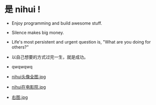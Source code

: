


# 是 nihui !

- Enjoy programming and build awesome stuff.

- Silence makes big money.

- Life's most persistent and urgent question is, "What are you doing for others?"

- 以自己想要的方式过完一生，就是成功。

- qwqwqwq

- [nihui头像全图.jpg](https://github.com/nihui/nihui/blob/master/nihui.jpg?raw=true)

- [nihui在电影院.jpg](https://github.com/nihui/nihui/blob/master/20200910.jpg?raw=true)

- [右图.jpg](https://github.com/nihui/nihui/blob/master/patch.jpg?raw=true)
